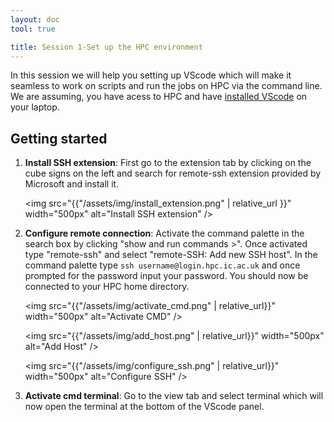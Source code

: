 ```yaml
---
layout: doc
tool: true

title: Session 1-Set up the HPC environment
---
```


In this session we will help you setting up VScode which will make it seamless to work on scripts and run the jobs on HPC via the command line. We are assuming, you have acess to HPC and have <a href="https://code.visualstudio.com/docs/setup/setup-overview">installed VScode</a> on your laptop.


## Getting started

1. **Install SSH extension**: First go to the extension tab by clicking on the cube signs on the left and search for remote-ssh extension provided by Microsoft and install it. 
    
    <img src="{{"/assets/img/install_extension.png" | relative_url }}" width="500px" alt="Install SSH extension" />  

2. **Configure remote connection**: Activate the command palette in the search box by clicking "show and run commands >". Once activated type "remote-ssh" and select  "remote-SSH: Add new SSH host". In the command palette type `ssh username@login.hpc.ic.ac.uk` and once prompted for the password input your password. You should now be connected to your HPC home directory.

    <img src="{{"/assets/img/activate_cmd.png" | relative_url}}"  width="500px" alt="Activate CMD" />

    <img src="{{"/assets/img/add_host.png" | relative_url}}" width="500px" alt="Add Host" />

    <img src="{{"/assets/img/configure_ssh.png" | relative_url}}"  width="500px" alt="Configure SSH" />

3. **Activate cmd terminal**: Go to the view tab and select terminal which will now open the terminal at the bottom of the VScode panel.